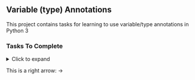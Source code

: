 ## Variable (type) Annotations
This project contains tasks for learning to use variable/type annotations in Python 3
### Tasks To Complete
<details>
  <summary>Click to expand</summary>
  
  1. -> Item 1
  2. -> Item 2
  3. -> Item 3
</details>

This is a right arrow: →

